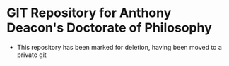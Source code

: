 # GIT Repository for Anthony Deacon's Doctorate of Philosophy
- This repository has been marked for deletion, having been moved to a private git
